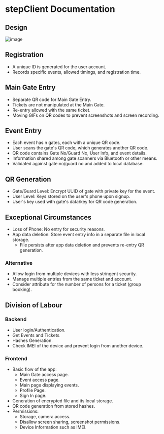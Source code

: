 # stepClient Documentation

## Design

![image](https://github.com/PSYCHNERD2512/stepClient/assets/33757242/aa934a4e-d0ac-4f98-a765-b1d82f265e6a)


## Registration

- A unique ID is generated for the user account.
- Records specific events, allowed timings, and registration time.

## Main Gate Entry

- Separate QR code for Main Gate Entry.
- Tickets are not manipulated at the Main Gate.
- Re-entry allowed with the same ticket.
- Moving GIFs on QR codes to prevent screenshots and screen recording.

## Event Entry

- Each event has n gates, each with a unique QR code.
- User scans the gate's QR code, which generates another QR code.
- QR code contains Gate No/Guard No, User Info, and event details.
- Information shared among gate scanners via Bluetooth or other means.
- Validated against gate no/guard no and added to local database.

## QR Generation

- Gate/Guard Level: Encrypt UUID of gate with private key for the event.
- User Level: Keys stored on the user's phone upon signup.
- User's key used with gate's data/key for QR code generation.

## Exceptional Circumstances

- Loss of Phone: No entry for security reasons.
- App data deletion: Store event entry info in a separate file in local storage.
  - File persists after app data deletion and prevents re-entry QR generation.

### Alternative

- Allow login from multiple devices with less stringent security.
- Manage multiple entries from the same ticket and account.
- Consider attribute for the number of persons for a ticket (group booking).

## Division of Labour

### Backend

- User login/Authentication.
- Get Events and Tickets.
- Hashes Generation.
- Check IMEI of the device and prevent login from another device.

### Frontend

- Basic flow of the app:
  - Main Gate access page.
  - Event access page.
  - Main page displaying events.
  - Profile Page.
  - Sign In page.
- Generation of encrypted file and its local storage.
- QR code generation from stored hashes.
- Permissions:
  - Storage, camera access.
  - Disallow screen sharing, screenshot permissions.
  - Device Information such as IMEI.
